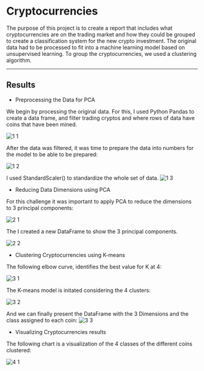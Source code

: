 # Cryptocurrencies


The purpose of this project is to create a report that includes what cryptocurrencies are on the trading market and how they could be grouped to create a classification system for the new crypto investment. The original data had to be processed to fit into a machine learning model based on unsupervised learning. To group the cryptocurrencies, we used a clustering algorithm.


---


## Results


* Preprocessing the Data for PCA

We begin by processing the original data. For this, I used Python Pandas to create a data frame, and filter trading cryptos and where rows of data have coins that have been mined.

![1 1](https://user-images.githubusercontent.com/113866707/218630778-d50e983d-f012-48c9-81a1-f4dadd9c4155.png)

After the data was filtered, it was time to prepare the data into numbers for the model to be able to be prepared:

![1 2](https://user-images.githubusercontent.com/113866707/218630793-d723f8ff-a31b-40a2-ade8-66d595749927.png)

I used StandardScaler() to standardize the whole set of data.
![1 3](https://user-images.githubusercontent.com/113866707/218630802-60119150-df3f-42e2-ab33-674ff799eff1.png)


* Reducing Data Dimensions using PCA

For this challenge it was important to apply PCA to reduce the dimensions to 3 principal components:

![2 1](https://user-images.githubusercontent.com/113866707/218630811-25840a59-dbcd-4dae-a24b-4eb531288526.png)

The I created a new DataFrame to show the 3 principal components.

![2 2](https://user-images.githubusercontent.com/113866707/218630823-1f6fcab4-cc53-4f96-bfad-195a48f5ac85.png)



* Clustering Cryptocurrencies using K-means

The following elbow curve, identifies the best value for K at 4:

![3 1](https://user-images.githubusercontent.com/113866707/218630838-a9988d0d-7c19-45d0-a391-b815b1ba4d40.png)

The K-means model is initated considering the 4 clusters:

![3 2](https://user-images.githubusercontent.com/113866707/218630845-0583653e-c117-4f7e-a92c-bd20540e562d.png)

And we can finally present the DataFrame with the 3 Dimensions and the class assigned to each coin:
![3 3](https://user-images.githubusercontent.com/113866707/218630854-41cad18a-d55c-41dc-b529-156966c69e46.png)



* Visualizing Cryptocurrencies results

The following chart is a visualization of the 4 classes of the different coins clustered:

![4 1](https://user-images.githubusercontent.com/113866707/218630865-617eebee-3328-4a3a-9df7-f4ee9b382e57.png)

